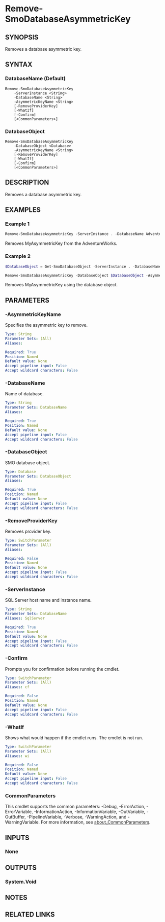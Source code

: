 ﻿---
external help file: SqlServerTools-help.xml
Module Name: SqlServerTools
online version:
schema: 2.0.0
---

# Remove-SmoDatabaseAsymmetricKey

## SYNOPSIS
Removes a database asymmetric key.

## SYNTAX

### DatabaseName (Default)
```
Remove-SmoDatabaseAsymmetricKey
	-ServerInstance <String>
	-DatabaseName <String>
	-AsymmetricKeyName <String>
	[-RemoveProviderKey]
	[-WhatIf]
	[-Confirm]
	[<CommonParameters>]
```

### DatabaseObject
```
Remove-SmoDatabaseAsymmetricKey
	-DatabaseObject <Database>
	-AsymmetricKeyName <String>
	[-RemoveProviderKey]
	[-WhatIf]
	[-Confirm]
	[<CommonParameters>]
```

## DESCRIPTION
Removes a database asymmetric key.

## EXAMPLES

### Example 1
```powershell
Remove-SmoDatabaseAsymmetricKey -ServerInstance . -DatabaseName AdventureWorks -AsymmetricKeyName MyAsymmetricKey
```

Removes MyAsymmetricKey from the AdventureWorks.

### Example 2
```powershell
$DatabaseObject = Get-SmoDatabaseObject -ServerInstance . -DatabaseName AdventureWorks

Remove-SmoDatabaseAsymmetricKey -DatabaseObject $DatabaseObject -AsymmetricKeyName MyAsymmetricKey
```

Removes MyAsymmetricKey using the database object.

## PARAMETERS

### -AsymmetricKeyName
Specifies the asymmetric key to remove.

```yaml
Type: String
Parameter Sets: (All)
Aliases:

Required: True
Position: Named
Default value: None
Accept pipeline input: False
Accept wildcard characters: False
```

### -DatabaseName
Name of database.

```yaml
Type: String
Parameter Sets: DatabaseName
Aliases:

Required: True
Position: Named
Default value: None
Accept pipeline input: False
Accept wildcard characters: False
```

### -DatabaseObject
SMO database object.

```yaml
Type: Database
Parameter Sets: DatabaseObject
Aliases:

Required: True
Position: Named
Default value: None
Accept pipeline input: False
Accept wildcard characters: False
```

### -RemoveProviderKey
Removes provider key.

```yaml
Type: SwitchParameter
Parameter Sets: (All)
Aliases:

Required: False
Position: Named
Default value: None
Accept pipeline input: False
Accept wildcard characters: False
```

### -ServerInstance
SQL Server host name and instance name.

```yaml
Type: String
Parameter Sets: DatabaseName
Aliases: SqlServer

Required: True
Position: Named
Default value: None
Accept pipeline input: False
Accept wildcard characters: False
```

### -Confirm
Prompts you for confirmation before running the cmdlet.

```yaml
Type: SwitchParameter
Parameter Sets: (All)
Aliases: cf

Required: False
Position: Named
Default value: None
Accept pipeline input: False
Accept wildcard characters: False
```

### -WhatIf
Shows what would happen if the cmdlet runs.
The cmdlet is not run.

```yaml
Type: SwitchParameter
Parameter Sets: (All)
Aliases: wi

Required: False
Position: Named
Default value: None
Accept pipeline input: False
Accept wildcard characters: False
```

### CommonParameters
This cmdlet supports the common parameters: -Debug, -ErrorAction, -ErrorVariable, -InformationAction, -InformationVariable, -OutVariable, -OutBuffer, -PipelineVariable, -Verbose, -WarningAction, and -WarningVariable. For more information, see [about_CommonParameters](http://go.microsoft.com/fwlink/?LinkID=113216).

## INPUTS

### None

## OUTPUTS

### System.Void

## NOTES

## RELATED LINKS
